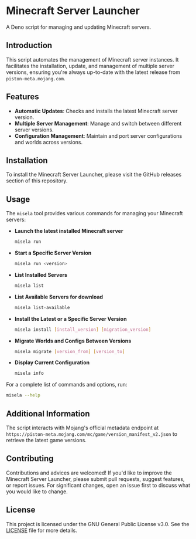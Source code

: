 # Minecraft Server Launcher

A Deno script for managing and updating Minecraft servers.

## Introduction

This script automates the management of Minecraft server instances. It facilitates the installation, update, and management of multiple server versions,
ensuring you're always up-to-date with the latest release from `piston-meta.mojang.com`.

## Features

- **Automatic Updates**: Checks and installs the latest Minecraft server version.
- **Multiple Server Management**: Manage and switch between different server versions.
- **Configuration Management**: Maintain and port server configurations and worlds across versions.

## Installation

To install the Minecraft Server Launcher, please visit the GitHub releases section of this repository.


## Usage

The `misela` tool provides various commands for managing your Minecraft servers:

- **Launch the latest installed Minecraft server**

  ~~~sh
  misela run
  ~~~

- **Start a Specific Server Version**

  ~~~sh
  misela run <version>
  ~~~

- **List Installed Servers**

  ~~~sh
  misela list
  ~~~

- **List Available Servers for download**

  ~~~sh
  misela list-available
  ~~~

- **Install the Latest or a Specific Server Version**

  ~~~sh
  misela install [install_version] [migration_version]
  ~~~

- **Migrate Worlds and Configs Between Versions**

  ~~~sh
  misela migrate [version_from] [version_to]
  ~~~

- **Display Current Configuration**

  ~~~sh
  misela info
  ~~~

For a complete list of commands and options, run:

~~~sh
misela --help
~~~

## Additional Information

The script interacts with Mojang's official metadata endpoint at `https://piston-meta.mojang.com/mc/game/version_manifest_v2.json` to retrieve the latest game versions.

## Contributing

Contributions and advices are welcomed! If you'd like to improve the Minecraft Server Launcher, please submit pull requests, suggest features, or report issues. For significant changes, open an issue first to discuss what you would like to change.

## License

This project is licensed under the GNU General Public License v3.0. See the [LICENSE](LICENSE) file for more details.

